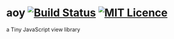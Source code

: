 # aoy [![Build Status](https://travis-ci.org/aooy/aoy.svg?branch=master)](https://travis-ci.org/aooy/aoy) [![MIT Licence](https://badges.frapsoft.com/os/mit/mit.svg?v=103)](https://opensource.org/licenses/mit-license.php)
a Tiny JavaScript view library
